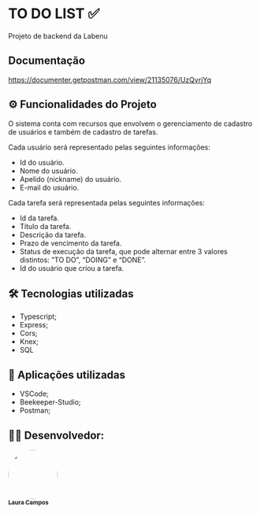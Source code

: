 # TO DO LIST ✅
Projeto de backend da Labenu

## Documentação

https://documenter.getpostman.com/view/21135076/UzQvrjYq

## ⚙️ Funcionalidades do Projeto

O sistema conta com recursos que envolvem o gerenciamento de cadastro de usuários e também de cadastro de tarefas. 

Cada usuário será representado pelas seguintes informações:

- Id do usuário.
- Nome do usuário.
- Apelido (nickname) do usuário.
- E-mail do usuário.

Cada tarefa será representada pelas seguintes informações:

- Id da tarefa.
- Título da tarefa.
- Descrição da tarefa.
- Prazo de vencimento da tarefa.
- Status de execução da tarefa, que pode alternar entre 3 valores distintos: ”TO DO”, “DOING” e “DONE”.
- Id do usuário que criou a tarefa.

## 🛠 Tecnologias utilizadas

- Typescript;
- Express;
- Cors;
- Knex; 
- SQL

## 🚀 Aplicações utilizadas
- VSCode;
- Beekeeper-Studio;
- Postman;


## 👨‍💻 Desenvolvedor:


<a href="https://github.com/lausompac">
 <img style="border-radius: 50%;" src="https://avatars.githubusercontent.com/u/101334115?v=4" width="100px;" alt=""/>
 <br />
 <sub><b>Laura Campos</b></sub></a> <a href="https://github.com/lausompac" title="github"></a>
 <br>
 <br>


